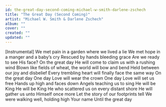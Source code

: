 ```yaml
---
id: the-great-day-second-coming-michael-w-smith-darlene-zschech
title: "The Great Day (Second Coming)"
artist: "Michael W. Smith & Darlene Zschech"
album: ""
cover: ""
created: ""
updated: ""
---
```


[Instrumental]
We met pain in a garden where we lived a lie
We met hope in a manger and a baby’s cry
Rescued by hands bleeding grace
Are we ready to see His face?
On the great day
He will come to claim us with a rushing wind
Blown like fields of wheat, the world will bow and bend
Held between our joy and disbelief
Every trembling heart will finally face the same way
On the great day
One day Love will wear the crown
One day Love will set us free
Hands up high and faces down
Angels teaching us to sing
He will be King
He will be King
He who scattered us on every distant shore
He will gather us unto Himself once more
Let the story of our footprints tell
We were walking well, holding high Your name
Until the great day
